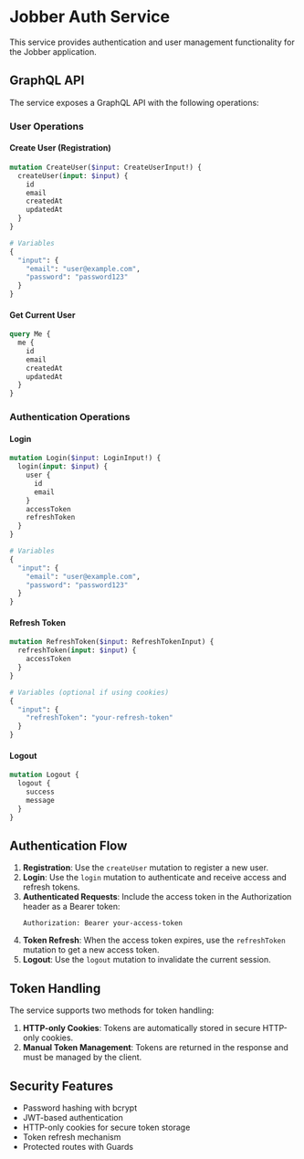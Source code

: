 # Jobber Auth Service

This service provides authentication and user management functionality for the Jobber application.

## GraphQL API

The service exposes a GraphQL API with the following operations:

### User Operations

#### Create User (Registration)

```graphql
mutation CreateUser($input: CreateUserInput!) {
  createUser(input: $input) {
    id
    email
    createdAt
    updatedAt
  }
}

# Variables
{
  "input": {
    "email": "user@example.com",
    "password": "password123"
  }
}
```

#### Get Current User

```graphql
query Me {
  me {
    id
    email
    createdAt
    updatedAt
  }
}
```

### Authentication Operations

#### Login

```graphql
mutation Login($input: LoginInput!) {
  login(input: $input) {
    user {
      id
      email
    }
    accessToken
    refreshToken
  }
}

# Variables
{
  "input": {
    "email": "user@example.com",
    "password": "password123"
  }
}
```

#### Refresh Token

```graphql
mutation RefreshToken($input: RefreshTokenInput) {
  refreshToken(input: $input) {
    accessToken
  }
}

# Variables (optional if using cookies)
{
  "input": {
    "refreshToken": "your-refresh-token"
  }
}
```

#### Logout

```graphql
mutation Logout {
  logout {
    success
    message
  }
}
```

## Authentication Flow

1. **Registration**: Use the `createUser` mutation to register a new user.
2. **Login**: Use the `login` mutation to authenticate and receive access and refresh tokens.
3. **Authenticated Requests**: Include the access token in the Authorization header as a Bearer token:
   ```
   Authorization: Bearer your-access-token
   ```
4. **Token Refresh**: When the access token expires, use the `refreshToken` mutation to get a new access token.
5. **Logout**: Use the `logout` mutation to invalidate the current session.

## Token Handling

The service supports two methods for token handling:

1. **HTTP-only Cookies**: Tokens are automatically stored in secure HTTP-only cookies.
2. **Manual Token Management**: Tokens are returned in the response and must be managed by the client.

## Security Features

- Password hashing with bcrypt
- JWT-based authentication
- HTTP-only cookies for secure token storage
- Token refresh mechanism
- Protected routes with Guards
